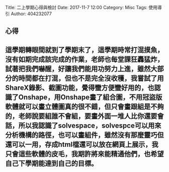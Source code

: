 Title: 二上學期心得與檢討
Date: 2017-11-7 12:00
Category: Misc
Tags: 使用導引
Author: 404232077


<h2>心得</h2>
<h2>這學期轉眼間就到了學期末了，這學期時常打混摸魚，沒有如期完成該完成的作業，老師也每堂課狂轟猛炸，試著把我們嚇醒，好讓我們能用功努力上進，雖然大部分的時間都在打混，但也不是完全沒收穫，我嘗試了用ShareX錄影、截圖功能，覺得蠻方便蠻好用的，也認識了Onshape，用Onshape畫了組合圖，不用冠盜版軟體就可以畫立體圖真的很不錯，但只會畫跟組是不夠的，老師說要組誰不會組，要畫外面一堆人比你還要會話，所以我認識了solvespace，solvespce可以用來分析機構的路徑，也可以畫組件，雖然沒有那麼靈巧但還可以一用，存成html檔還可以放在網頁上展示，我只會這些軟體的皮毛，我期許將來能精通他們，也希望自己下學期能達到自己的目標。</h2>